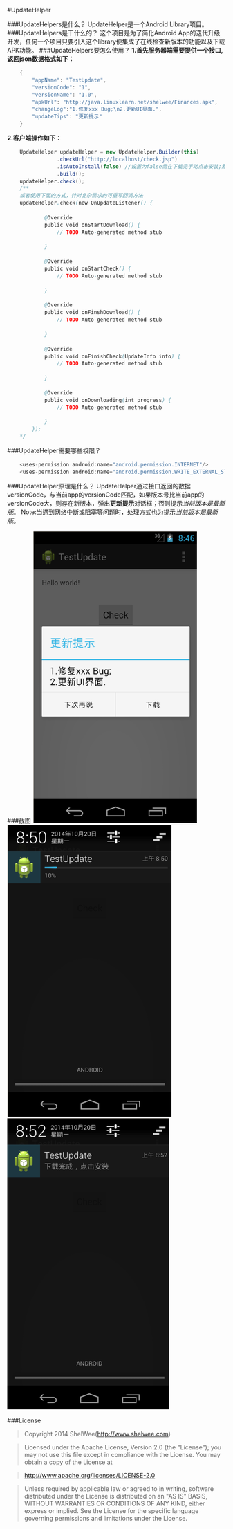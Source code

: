 #UpdateHelper

###UpdateHelpers是什么？
UpdateHelper是一个Android Library项目。
###UpdateHelpers是干什么的？
这个项目是为了简化Android App的迭代升级开发，任何一个项目只要引入这个library便集成了在线检查新版本的功能以及下载APK功能。
###UpdateHelpers要怎么使用？
**1.首先服务器端需要提供一个接口,返回json数据格式如下：**
```Java
    {   
        "appName": "TestUpdate", 
        "versionCode": "1", 
        "versionName": "1.0", 
        "apkUrl": "http://java.linuxlearn.net/shelwee/Finances.apk", 
        "changeLog":"1.修复xxx Bug;\n2.更新UI界面.", 
        "updateTips": "更新提示" 
    }
```   
**2.客户端操作如下：**
```Java
    UpdateHelper updateHelper = new UpdateHelper.Builder(this)
				.checkUrl("http://localhost/check.jsp")
				.isAutoInstall(false) //设置为false需在下载完手动点击安装;默认值为true，下载后自动安装。
		        .build();
	updateHelper.check(); 
	/**
	或者使用下面的方式，针对复杂需求的可重写回调方法
	updateHelper.check(new OnUpdateListener() {
			
			@Override
			public void onStartDownload() {
				// TODO Auto-generated method stub
				
			}
			
			@Override
			public void onStartCheck() {
				// TODO Auto-generated method stub
				
			}
			
			@Override
			public void onFinshDownload() {
				// TODO Auto-generated method stub
				
			}
			
			@Override
			public void onFinishCheck(UpdateInfo info) {
				// TODO Auto-generated method stub
				
			}
			
			@Override
			public void onDownloading(int progress) {
				// TODO Auto-generated method stub
				
			}
		});
    */
```
###UpdateHelper需要哪些权限？
```java
    <uses-permission android:name="android.permission.INTERNET"/>
    <uses-permission android:name="android.permission.WRITE_EXTERNAL_STORAGE"/>
```
###UpdateHelper原理是什么？
UpdateHelper通过接口返回的数据versionCode，与当前app的versionCode匹配，如果版本号比当前app的versionCode大，则存在新版本，弹出**更新提示**对话框；否则提示*当前版本是最新版*。
Note:当遇到网络中断或阻塞等问题时，处理方式也为提示*当前版本是最新版*。
	
###截图
![](https://github.com/shelwee/ImageStorage/raw/master/UpdateHelper/UpdateDialog.png)
![](https://github.com/shelwee/ImageStorage/raw/master/UpdateHelper/Downloading.png)
![](https://github.com/shelwee/ImageStorage/raw/master/UpdateHelper/Downloaded.png)

###License
>Copyright 2014 ShelWee(http://www.shelwee.com)

>Licensed under the Apache License, Version 2.0 (the "License");
>you may not use this file except in compliance with the License.
>You may obtain a copy of the License at

>    http://www.apache.org/licenses/LICENSE-2.0

>Unless required by applicable law or agreed to in writing, software
>distributed under the License is distributed on an "AS IS" BASIS,
>WITHOUT WARRANTIES OR CONDITIONS OF ANY KIND, either express or implied.
>See the License for the specific language governing permissions and
>limitations under the License.
